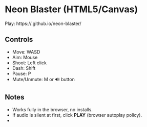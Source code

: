 # Neon Blaster (HTML5/Canvas)

Play: https://<your-username>.github.io/neon-blaster/

## Controls
- Move: WASD
- Aim: Mouse
- Shoot: Left click
- Dash: Shift
- Pause: P
- Mute/Unmute: M or 🔊 button

## Notes
- Works fully in the browser, no installs.
- If audio is silent at first, click **PLAY** (browser autoplay policy).
- 
